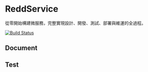 # ReddService

從零開始構建微服務，完整實現設計、開發、測試、部署與維運的全過程。

[![Build Status](https://github.com/reddtsai/reddservice/actions/workflows/test.yml/badge.svg)](https://github.com/reddtsai/reddservice/actions)

## Document

## Test
